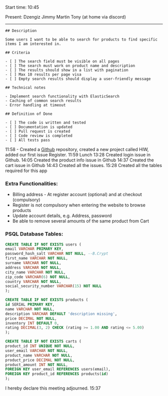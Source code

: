 Start time: 10:45

Present:
Dzengiz
Jimmy
Martin
Tony (at home via discord)
___

``` user-stories
## Description

Some users I want to be able to search for products to find specific items I am interested in.

## Criteria

- [ ] The search field must be visible on all pages
- [ ] The search must work on product name and description
- [ ] The results should show in a list with pagination
- [ ] Max 10 results per page visa
- [ ] Empty search results should display a user-friendly message

## Technical notes

- Implement search functionality with ElasticSearch
- Caching of common search results
- Error handling at timeout

## Definition of Done

- [ ] The code is written and tested
- [ ] Documentation is updated
- [ ] Pull request is created
- [ ] Code review is completed
- [ ] All tests pass
```

11:58 - Created a [Github](https://github.com/DzengiZp/HIW---E-Handel) repository, created a new project called HIW, added our first issue Register. 
11:59 Lunch 
13:28 Created login issue in Github.
14:05 Created the product info issue in Github
14:37 Created the cart issue in Github
14:43 Created all the issues.
15:28 Created all the tables required for this app

### Extra Functionalities:

- Billing address - At register account (optional) and at checkout (compulsory)
- Register is not compulsory when entering the website to browse products
- Update account details, e.g. Address, password
- Be able to remove several amounts of the same product from Cart

### PSQL Database Tables:

```sql
CREATE TABLE IF NOT EXISTS users (
email VARCHAR PRIMARY KEY,
password_hash_salt VARCHAR NOT NULL, --B.Crypt
first_name VARCHAR NOT NULL,
surname VARCHAR NOT NULL,
address VARCHAR NOT NULL,
city_name VARCHAR NOT NULL,
zip_code VARCHAR(6) NOT NULL,
country VARCHAR NOT NULL,
social_security_number VARCHAR(15) NOT NULL
);

CREATE TABLE IF NOT EXISTS products (
id SERIAL PRIMARY KEY,
name VARCHAR NOT NULL,
description VARCHAR DEFAULT 'description missing',
price DECIMAL NOT NULL,
inventory INT DEFAULT 0,
rating DECIMAL(3, 2) CHECK (rating >= 1.00 AND rating <= 5.00)
);

CREATE TABLE IF NOT EXISTS carts (
product_id INT UNIQUE NOT NULL,
user_email VARCHAR NOT NULL,
product_name VARCHAR NOT NULL,
product_price DECIMAL NOT NULL,
product_amount INT NOT NULL,
FOREIGN KEY user_email REFERENCES users(email),
FOREIGN KEY product_id REFERENCES products(id)
);
```

I hereby declare this meeting adjourned. 15:37